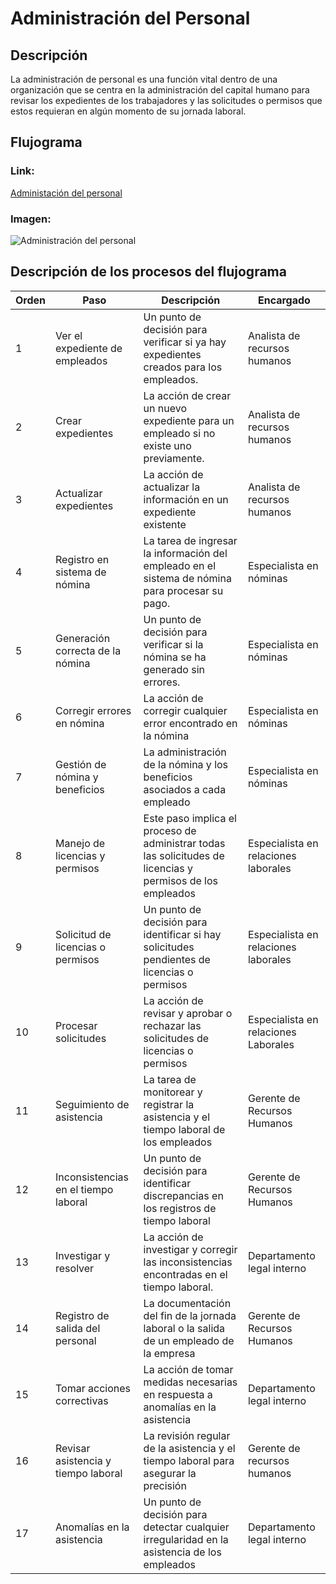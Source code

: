 # Administración del Personal
## Descripción
La administración de personal es una función vital dentro de una organización que se centra en la administración del capital humano para revisar los expedientes de los trabajadores y las solicitudes o permisos que estos requieran en algún momento de su jornada laboral.
## Flujograma
### Link: 
[Administación del personal](https://lucid.app/lucidchart/d933f78a-25e9-44ef-8a27-9d6dddb523c0/edit?beaconFlowId=54375012260CBC41&invitationId=inv_ad1861d7-813c-41aa-a8d0-fbc7baf287ac&page=0_0#)
### Imagen:
![Administración del personal](Administración.png)
## Descripción de los procesos del flujograma
| Orden | Paso                                 | Descripción                                                                                                | Encargado                            |
| ----- | ------------------------------------ | ---------------------------------------------------------------------------------------------------------- | ------------------------------------ |
| 1     | Ver el expediente de empleados       | Un punto de decisión para verificar si ya hay expedientes creados para los empleados.                      | Analista de recursos humanos         |
| 2     | Crear expedientes                    | La acción de crear un nuevo expediente para un empleado si no existe uno previamente.                      | Analista de recursos humanos         |
| 3     | Actualizar expedientes               | La acción de actualizar la información en un expediente existente                                          | Analista de recursos humanos         |
| 4     | Registro en sistema de nómina        | La tarea de ingresar la información del empleado en el sistema de nómina para procesar su pago.            | Especialista en nóminas              |
| 5     | Generación correcta de la nómina     | Un punto de decisión para verificar si la nómina se ha generado sin errores.                               | Especialista en nóminas              |
| 6     | Corregir errores en nómina           | La acción de corregir cualquier error encontrado en la nómina                                              | Especialista en nóminas              |
| 7     | Gestión de nómina y beneficios       | La administración de la nómina y los beneficios asociados a cada empleado                                  | Especialista en nóminas              |
| 8     | Manejo de licencias y permisos       | Este paso implica el proceso de administrar todas las solicitudes de licencias y permisos de los empleados | Especialista en relaciones laborales |
| 9     | Solicitud de licencias o permisos    | Un punto de decisión para identificar si hay solicitudes pendientes de licencias o permisos                | Especialista en relaciones laborales |
| 10    | Procesar solicitudes                 | La acción de revisar y aprobar o rechazar las solicitudes de licencias o permisos                          | Especialista en relaciones Laborales |
| 11    | Seguimiento de asistencia            | La tarea de monitorear y registrar la asistencia y el tiempo laboral de los empleados                      | Gerente de Recursos Humanos          |
| 12    | Inconsistencias en el tiempo laboral | Un punto de decisión para identificar discrepancias en los registros de tiempo laboral                     | Gerente de Recursos Humanos          |
| 13    | Investigar y resolver                | La acción de investigar y corregir las inconsistencias encontradas en el tiempo laboral.                   | Departamento legal interno           |
| 14    | Registro de salida del personal      | La documentación del fin de la jornada laboral o la salida de un empleado de la empresa                    | Gerente de Recursos Humanos          |
| 15    | Tomar acciones correctivas           | La acción de tomar medidas necesarias en respuesta a anomalías en la asistencia                            | Departamento legal interno           |
| 16    | Revisar asistencia y tiempo laboral  | La revisión regular de la asistencia y el tiempo laboral para asegurar la precisión                        | Gerente de recursos humanos          |
| 17    | Anomalías en la asistencia           | Un punto de decisión para detectar cualquier irregularidad en la asistencia de los empleados               | Departamento legal interno           |

